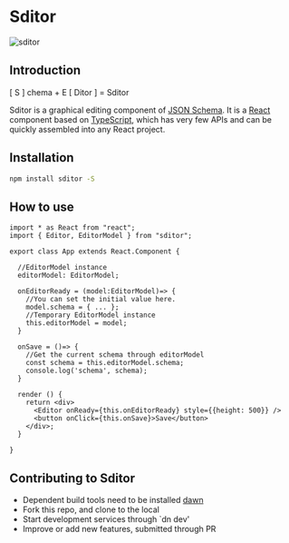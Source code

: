 # Sditor

![sditor](https://img.alicdn.com/tfs/TB1pHK_QCzqK1RjSZPcXXbTepXa-1942-772.png)

## Introduction 

[ S ] chema + E [ Ditor ] = Sditor

Sditor is a graphical editing component of [JSON Schema](http://json-schema.org/). It is a [React](https://www.typescriptlang.org/) component based on [TypeScript](https://reactjs.org/), which has very few APIs and can be quickly assembled into any React project.

## Installation

```bash
npm install sditor -S
```

## How to use

```tsx
import * as React from "react";
import { Editor, EditorModel } from "sditor";

export class App extends React.Component {
  
  //EditorModel instance
  editorModel: EditorModel;

  onEditorReady = (model:EditorModel)=> {
    //You can set the initial value here.
    model.schema = { ... };
    //Temporary EditorModel instance
    this.editorModel = model;
  }

  onSave = ()=> {
    //Get the current schema through editorModel
    const schema = this.editorModel.schema;
    console.log('schema', schema);
  }

  render () {
    return <div>
      <Editor onReady={this.onEditorReady} style={{height: 500}} />
      <button onClick={this.onSave}>Save</button>
    </div>;
  }
  
}
```

## Contributing to Sditor

- Dependent build tools need to be installed [dawn](https://github.com/alibaba/dawn)
- Fork this repo, and clone to the local
- Start development services through `dn dev'
- Improve or add new features, submitted through PR